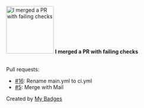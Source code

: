<img src="https://my-badges.github.io/my-badges/this-is-fine.png" alt="I merged a PR with failing checks" title="I merged a PR with failing checks" width="128">
<strong>I merged a PR with failing checks</strong>
<br><br>

Pull requests:

- <a href="https://github.com/NCherfaoui/prepa-competences-site/pull/16">#16</a>: Rename main.yml to ci.yml
- <a href="https://github.com/Aissam-salman/Forme/pull/5">#5</a>: Merge with Mail 


Created by <a href="https://github.com/my-badges/my-badges">My Badges</a>